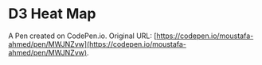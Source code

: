 # D3 Heat Map

A Pen created on CodePen.io. Original URL: [https://codepen.io/moustafa-ahmed/pen/MWJNZvw](https://codepen.io/moustafa-ahmed/pen/MWJNZvw).


